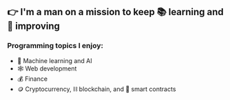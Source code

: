 ## 👉 I'm a man on a mission to keep 📚 learning and 🦾 improving

### Programming topics I enjoy:
 - 🧠 Machine learning and AI
 - 🕸️ Web development
 - 💰 Finance
 - 🪙 Cryptocurrency, ⛓️ blockchain, and 📃 smart contracts
